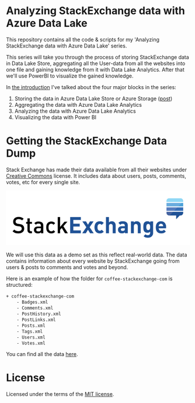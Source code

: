 Analyzing StackExchange data with Azure Data Lake
============================================
This repository contains all the code & scripts for my 'Analyzing StackExchange data with Azure Data Lake' series.

This series will take you through the process of storing StackExchange data in Data Lake Store, aggregating all the User-data from all the websites into one file and gaining knowledge from it with Data Lake Analytics. After that we'll use PowerBI to visualize the gained knowledge.

In [the introduction](https://tomkerkhove.ghost.io/2015/11/28/analyzing-stackexchange-data-with-azure-data-lake-introduction/) I've talked about the four major blocks in the series:

1. Storing the data in Azure Data Lake Store or Azure Storage ([post](analyzing-stackexchange-data-with-azure-data-lake-storing-the-data))
2. Aggregating the data with Azure Data Lake Analytics
3. Analyzing the data with Azure Data Lake Analytics
4. Visualizing the data with Power BI

# Getting the StackExchange Data Dump
Stack Exchange has made their data available from all their websites under [Creative Commons](http://creativecommons.org/licenses/by-sa/3.0/) license. It includes data about users, posts, comments, votes, etc for every single site.

![Stack Exchange Logo](./media/Stack-Exchange-Logo.png)

We will use this data as a demo set as this reflect real-world data. The data contains information about every website by StackExchange going from users & posts to comments and votes and beyond.

Here is an example of how the folder for `coffee-stackexchange-com` is structured: 

	+ coffee-stackexchange-com
		- Badges.xml
		- Comments.xml
		- PostHistory.xml
		- PostLinks.xml
		- Posts.xml
		- Tags.xml
		- Users.xml
		- Votes.xml

You can find all the data [here](https://archive.org/details/stackexchange).

# License
Licensed under the terms of the [MIT license](LICENSE).
